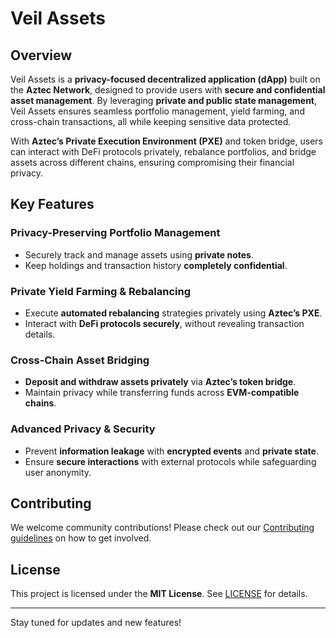 # Veil Assets

## Overview

Veil Assets is a **privacy-focused decentralized application (dApp)** built on the **Aztec Network**, designed to provide users with **secure and confidential asset management**. By leveraging **private and public state management**, Veil Assets ensures seamless portfolio management, yield farming, and cross-chain transactions, all while keeping sensitive data protected.

With **Aztec’s Private Execution Environment (PXE)** and token bridge, users can interact with DeFi protocols privately, rebalance portfolios, and bridge assets across different chains, ensuring compromising their financial privacy.

## Key Features

### Privacy-Preserving Portfolio Management

- Securely track and manage assets using **private notes**.
- Keep holdings and transaction history **completely confidential**.

### Private Yield Farming & Rebalancing

- Execute **automated rebalancing** strategies privately using **Aztec’s PXE**.
- Interact with **DeFi protocols securely**, without revealing transaction details.

### Cross-Chain Asset Bridging

- **Deposit and withdraw assets privately** via **Aztec’s token bridge**.
- Maintain privacy while transferring funds across **EVM-compatible chains**.

### Advanced Privacy & Security

- Prevent **information leakage** with **encrypted events** and **private state**.
- Ensure **secure interactions** with external protocols while safeguarding user anonymity.

## Contributing

We welcome community contributions! Please check out our [Contributing guidelines](./CONTRIBUTING.md) on how to get involved.

## License

This project is licensed under the **MIT License**. See [LICENSE](./LICENSE.md) for details.

---

Stay tuned for updates and new features!
